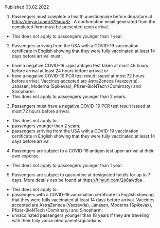 Published 03.02.2022
1. Passengers must complete a health questionnaire before departure at <a href="https://tinyurl.com/379auu8z">https://tinyurl.com/379auu8z</a> . A confirmation email generated from the completed form must be presented upon arrival.
- This does not apply to passengers younger than 1 year.
2. Passengers arriving from the USA with a COVID-19 vaccination certificate in English showing that they were fully vaccinated at least 14 days before arrival must:
- have a negative COVID-19 rapid antigen test taken at most 48 hours before arrival at least 24 hours before arrival; or
- have a negative COVID-19 PCR test result issued at most 72 hours before arrival.
Vaccines accepted are AstraZeneca (Vaxzevria), Janssen, Moderna (Spikevax), Pfizer-BioNTech (Comirnaty) and Sinopharm.
- This does not apply to passengers younger than 2 years.
3. Passengers must have a negative COVID-19 PCR test result issued at most 72 hours before arrival.
- This does not apply to:
- passengers younger than 2 years;
- passengers arriving from the USA with a COVID-19 vaccination certificate in English showing that they were fully vaccinated at least 14 days before arrival.
4. Passengers are subject to a COVID-19 antigen test upon arrival at their own expense.
- This does not apply to passengers younger than 1 year.
5. Passengers are subject to quarantine at designated hotels for up to 7 days. More details can be found at <a href="https://tinyurl.com/2p8awdba">https://tinyurl.com/2p8awdba</a> .
- This does not apply to:
- passengers with a COVID-19 vaccination certificate in English showing that they were fully vaccinated at least 14 days before arrival. Vaccines accepted are AstraZeneca (Vaxzevria), Janssen, Moderna (Spikevax), Pfizer-BioNTech (Comirnaty) and Sinopharm;
- unvaccinated passengers younger than 18 years if they are traveling with their fully vaccinated parents/guardians.